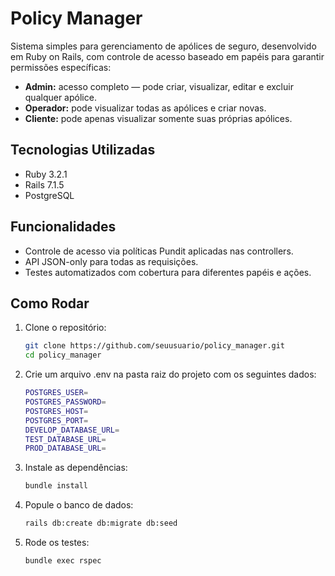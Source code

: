 # Policy Manager

Sistema simples para gerenciamento de apólices de seguro, desenvolvido em Ruby on Rails, com controle de acesso baseado em papéis para garantir permissões específicas:

- **Admin:** acesso completo — pode criar, visualizar, editar e excluir qualquer apólice.
- **Operador:** pode visualizar todas as apólices e criar novas.
- **Cliente:** pode apenas visualizar somente suas próprias apólices.

## Tecnologias Utilizadas

- Ruby 3.2.1
- Rails 7.1.5
- PostgreSQL

## Funcionalidades

- Controle de acesso via políticas Pundit aplicadas nas controllers.
- API JSON-only para todas as requisições.
- Testes automatizados com cobertura para diferentes papéis e ações.

## Como Rodar

1. Clone o repositório:

   ```bash
   git clone https://github.com/seuusuario/policy_manager.git
   cd policy_manager
   
2. Crie um arquivo .env na pasta raiz do projeto com os seguintes dados:

   ```bash
   POSTGRES_USER=
   POSTGRES_PASSWORD=
   POSTGRES_HOST=
   POSTGRES_PORT=
   DEVELOP_DATABASE_URL=
   TEST_DATABASE_URL=
   PROD_DATABASE_URL=

3. Instale as dependências:
   ```bash
   bundle install
   
4. Popule o banco de dados:

   ```bash
   rails db:create db:migrate db:seed

5. Rode os testes:

   ```bash
   bundle exec rspec
